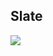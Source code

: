 ## Slate
<a target="_blank" href="https://github.com/NDNey/layouts">
	<img src="https://res.cloudinary.com/dile8hu1p/image/upload/v1645126900/websites/slate_c6yvb3.png"  >
</a>